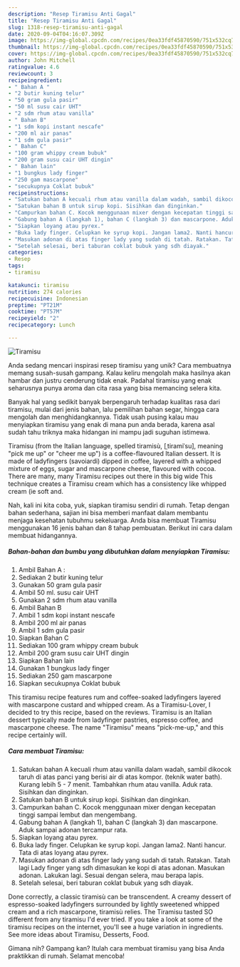 ```yaml
---
description: "Resep Tiramisu Anti Gagal"
title: "Resep Tiramisu Anti Gagal"
slug: 1318-resep-tiramisu-anti-gagal
date: 2020-09-04T04:16:07.309Z
image: https://img-global.cpcdn.com/recipes/0ea33fdf45870590/751x532cq70/tiramisu-foto-resep-utama.jpg
thumbnail: https://img-global.cpcdn.com/recipes/0ea33fdf45870590/751x532cq70/tiramisu-foto-resep-utama.jpg
cover: https://img-global.cpcdn.com/recipes/0ea33fdf45870590/751x532cq70/tiramisu-foto-resep-utama.jpg
author: John Mitchell
ratingvalue: 4.6
reviewcount: 3
recipeingredient:
- " Bahan A "
- "2 butir kuning telur"
- "50 gram gula pasir"
- "50 ml susu cair UHT"
- "2 sdm rhum atau vanilla"
- " Bahan B"
- "1 sdm kopi instant nescafe"
- "200 ml air panas"
- "1 sdm gula pasir"
- " Bahan C"
- "100 gram whippy cream bubuk"
- "200 gram susu cair UHT dingin"
- " Bahan lain"
- "1 bungkus lady finger"
- "250 gam mascarpone"
- "secukupnya Coklat bubuk"
recipeinstructions:
- "Satukan bahan A kecuali rhum atau vanilla dalam wadah, sambil dikocok taruh di atas panci yang berisi air di atas kompor. (teknik water bath). Kurang lebih 5 - 7 menit. Tambahkan rhum atau vanilla. Aduk rata. Sisihkan dan dinginkan."
- "Satukan bahan B untuk sirup kopi. Sisihkan dan dinginkan."
- "Campurkan bahan C. Kocok menggunaan mixer dengan kecepatan tinggi sampai lembut dan mengembang."
- "Gabung bahan A (langkah 1), bahan C (langkah 3) dan mascarpone. Aduk sampai adonan tercampur rata."
- "Siapkan loyang atau pyrex."
- "Buka lady finger. Celupkan ke syrup kopi. Jangan lama2. Nanti hancur. Tata di atas loyang atau pyrex."
- "Masukan adonan di atas finger lady yang sudah di tatah. Ratakan. Tatah lagi Lady finger yang sdh dimasukan ke kopi di atas adonan. Masukan adonan. Lakukan lagi. Sesuai dengan selera, mau berapa lapis."
- "Setelah selesai, beri taburan coklat bubuk yang sdh diayak."
categories:
- Resep
tags:
- tiramisu

katakunci: tiramisu 
nutrition: 274 calories
recipecuisine: Indonesian
preptime: "PT21M"
cooktime: "PT57M"
recipeyield: "2"
recipecategory: Lunch

---
```



![Tiramisu](https://img-global.cpcdn.com/recipes/0ea33fdf45870590/751x532cq70/tiramisu-foto-resep-utama.jpg)

Anda sedang mencari inspirasi resep tiramisu yang unik? Cara membuatnya memang susah-susah gampang. Kalau keliru mengolah maka hasilnya akan hambar dan justru cenderung tidak enak. Padahal tiramisu yang enak seharusnya punya aroma dan cita rasa yang bisa memancing selera kita.

Banyak hal yang sedikit banyak berpengaruh terhadap kualitas rasa dari tiramisu, mulai dari jenis bahan, lalu pemilihan bahan segar, hingga cara mengolah dan menghidangkannya. Tidak usah pusing kalau mau menyiapkan tiramisu yang enak di mana pun anda berada, karena asal sudah tahu triknya maka hidangan ini mampu jadi suguhan istimewa.

Tiramisu (from the Italian language, spelled tiramisù, [ˌtiramiˈsu], meaning &#34;pick me up&#34; or &#34;cheer me up&#34;) is a coffee-flavoured Italian dessert. It is made of ladyfingers (savoiardi) dipped in coffee, layered with a whipped mixture of eggs, sugar and mascarpone cheese, flavoured with cocoa. There are many, many Tiramisu recipes out there in this big wide This technique creates a Tiramisu cream which has a consistency like whipped cream (ie soft and.


Nah, kali ini kita coba, yuk, siapkan tiramisu sendiri di rumah. Tetap dengan bahan sederhana, sajian ini bisa memberi manfaat dalam membantu menjaga kesehatan tubuhmu sekeluarga. Anda bisa membuat Tiramisu menggunakan 16 jenis bahan dan 8 tahap pembuatan. Berikut ini cara dalam membuat hidangannya.

<!--inarticleads1-->

##### Bahan-bahan dan bumbu yang dibutuhkan dalam menyiapkan Tiramisu:

1. Ambil  Bahan A :
1. Sediakan 2 butir kuning telur
1. Gunakan 50 gram gula pasir
1. Ambil 50 ml. susu cair UHT
1. Gunakan 2 sdm rhum atau vanilla
1. Ambil  Bahan B
1. Ambil 1 sdm kopi instant nescafe
1. Ambil 200 ml air panas
1. Ambil 1 sdm gula pasir
1. Siapkan  Bahan C
1. Sediakan 100 gram whippy cream bubuk
1. Ambil 200 gram susu cair UHT dingin
1. Siapkan  Bahan lain
1. Gunakan 1 bungkus lady finger
1. Sediakan 250 gam mascarpone
1. Siapkan secukupnya Coklat bubuk


This tiramisu recipe features rum and coffee-soaked ladyfingers layered with mascarpone custard and whipped cream. As a Tiramisu-Lover, I decided to try this recipe, based on the reviews. Tiramisu is an Italian dessert typically made from ladyfinger pastries, espresso coffee, and mascarpone cheese. The name &#34;Tiramisu&#34; means &#34;pick-me-up,&#34; and this recipe certainly will. 

<!--inarticleads2-->

##### Cara membuat Tiramisu:

1. Satukan bahan A kecuali rhum atau vanilla dalam wadah, sambil dikocok taruh di atas panci yang berisi air di atas kompor. (teknik water bath). Kurang lebih 5 - 7 menit. Tambahkan rhum atau vanilla. Aduk rata. Sisihkan dan dinginkan.
1. Satukan bahan B untuk sirup kopi. Sisihkan dan dinginkan.
1. Campurkan bahan C. Kocok menggunaan mixer dengan kecepatan tinggi sampai lembut dan mengembang.
1. Gabung bahan A (langkah 1), bahan C (langkah 3) dan mascarpone. Aduk sampai adonan tercampur rata.
1. Siapkan loyang atau pyrex.
1. Buka lady finger. Celupkan ke syrup kopi. Jangan lama2. Nanti hancur. Tata di atas loyang atau pyrex.
1. Masukan adonan di atas finger lady yang sudah di tatah. Ratakan. Tatah lagi Lady finger yang sdh dimasukan ke kopi di atas adonan. Masukan adonan. Lakukan lagi. Sesuai dengan selera, mau berapa lapis.
1. Setelah selesai, beri taburan coklat bubuk yang sdh diayak.


Done correctly, a classic tiramisù can be transcendent. A creamy dessert of espresso-soaked ladyfingers surrounded by lightly sweetened whipped cream and a rich mascarpone, tiramisù relies. The Tiramisu tasted SO different from any tiramisu I&#39;d ever tried. If you take a look at some of the tiramisu recipes on the internet, you&#39;ll see a huge variation in ingredients. See more ideas about Tiramisu, Desserts, Food. 

Gimana nih? Gampang kan? Itulah cara membuat tiramisu yang bisa Anda praktikkan di rumah. Selamat mencoba!
